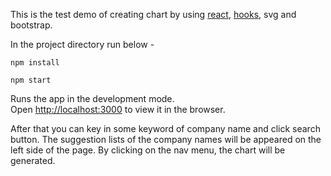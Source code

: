 This is the test demo of creating chart by using [react](https://reactjs.org/), [hooks](https://reactjs.org/docs/hooks-overview.html), svg and bootstrap.

In the project directory run below - 

```
npm install
```

```
npm start
```

Runs the app in the development mode.<br>
Open [http://localhost:3000](http://localhost:3000) to view it in the browser.

After that you can key in some keyword of company name and click search button. 
The suggestion lists of the company names will be appeared on the left side of the page. 
By clicking on the nav menu, the chart will be generated.

